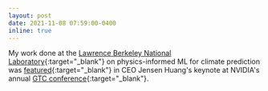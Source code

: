 ```yaml
---
layout: post
date: 2021-11-08 07:59:00-0400
inline: true
---
```


My work done at the [Lawrence Berkeley National Laboratory](https://www.lbl.gov/){:target="\_blank"} on physics-informed ML for climate prediction was [featured](https://www.youtube.com/watch?v=JnGPxZ9glVk&list=PLZHnYvH1qtOY5Gx7tQFCXSSzcYgKeGmND&index=24&ab_channel=NVIDIA){:target="\_blank"} in CEO Jensen Huang's keynote at NVIDIA's annual [GTC conference](https://www.nvidia.com/gtc/){:target="\_blank"}.